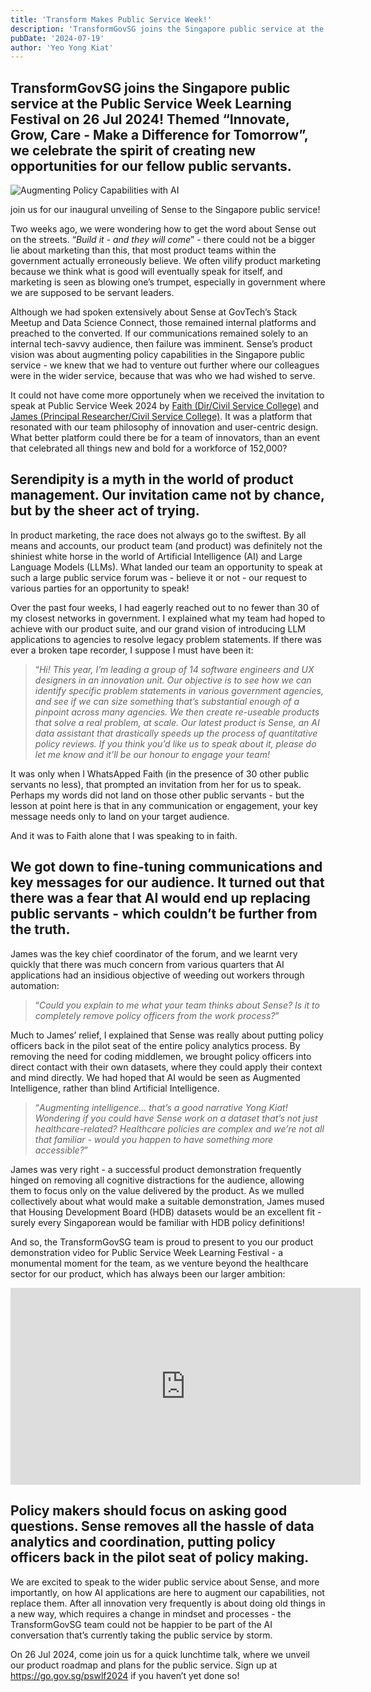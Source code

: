 ```yaml
---
title: 'Transform Makes Public Service Week!'
description: 'TransformGovSG joins the Singapore public service at the Public Service Week Learning Festival on 26 Jul 2024! Themed “Innovate, Grow, Care - Make a Difference for Tomorrow”, we celebrate the spirit of seizing new opportunities for our fellow public servants.'
pubDate: '2024-07-19'
author: 'Yeo Yong Kiat'
---
```


## TransformGovSG joins the Singapore public service at the Public Service Week Learning Festival on 26 Jul 2024! Themed “Innovate, Grow, Care - Make a Difference for Tomorrow”, we celebrate the spirit of creating new opportunities for our fellow public servants.

![Augmenting Policy Capabilities with AI](https://rogueteacher.me/images/transformgovsg/pswlf2024.jpg)

<figcaption>join us for our inaugural unveiling of Sense to the Singapore public service!</figcaption>

Two weeks ago, we were wondering how to get the word about Sense out on the streets. “_Build it - and they will come_” - there could not be a bigger lie about marketing than this, that most product teams within the government actually erroneously believe. We often vilify product marketing because we think what is good will eventually speak for itself, and marketing is seen as blowing one’s trumpet, especially in government where we are supposed to be servant leaders.

Although we had spoken extensively about Sense at GovTech’s Stack Meetup and Data Science Connect, those remained internal platforms and preached to the converted. If our communications remained solely to an internal tech-savvy audience, then failure was imminent. Sense’s product vision was about augmenting policy capabilities in the Singapore public service - we knew that we had to venture out further where our colleagues were in the wider service, because that was who we had wished to serve.

It could not have come more opportunely when we received the invitation to speak at Public Service Week 2024 by [Faith (Dir/Civil Service College)](https://www.linkedin.com/in/faithperh/) and [James (Principal Researcher/Civil Service College)](https://www.linkedin.com/in/james-low-a64447141/). It was a platform that resonated with our team philosophy of innovation and user-centric design. What better platform could there be for a team of innovators, than an event that celebrated all things new and bold for a workforce of 152,000?

## Serendipity is a myth in the world of product management. Our invitation came not by chance, but by the sheer act of trying.

In product marketing, the race does not always go to the swiftest. By all means and accounts, our product team (and product) was definitely not the shiniest white horse in the world of Artificial Intelligence (AI) and Large Language Models (LLMs). What landed our team an opportunity to speak at such a large public service forum was - believe it or not - our request to various parties for an opportunity to speak!

Over the past four weeks, I had eagerly reached out to no fewer than 30 of my closest networks in government. I explained what my team had hoped to achieve with our product suite, and our grand vision of introducing LLM applications to agencies to resolve legacy problem statements. If there was ever a broken tape recorder, I suppose I must have been it:

> “_Hi! This year, I’m leading a group of 14 software engineers and UX designers in an innovation unit. Our objective is to see how we can identify specific problem statements in various government agencies, and see if we can size something that’s substantial enough of a pinpoint across many agencies. We then create re-useable products that solve a real problem, at scale. Our latest product is Sense, an AI data assistant that drastically speeds up the process of quantitative policy reviews. If you think you’d like us to speak about it, please do let me know and it’ll be our honour to engage your team!_

It was only when I WhatsApped Faith (in the presence of 30 other public servants no less), that prompted an invitation from her for us to speak. Perhaps my words did not land on those other public servants - but the lesson at point here is that in any communication or engagement, your key message needs only to land on your target audience.

And it was to Faith alone that I was speaking to in faith.

## We got down to fine-tuning communications and key messages for our audience. It turned out that there was a fear that AI would end up replacing public servants - which couldn’t be further from the truth.

James was the key chief coordinator of the forum, and we learnt very quickly that there was much concern from various quarters that AI applications had an insidious objective of weeding out workers through automation:

> “_Could you explain to me what your team thinks about Sense? Is it to completely remove policy officers from the work process?_”

Much to James’ relief, I explained that Sense was really about putting policy officers back in the pilot seat of the entire policy analytics process. By removing the need for coding middlemen, we brought policy officers into direct contact with their own datasets, where they could apply their context and mind directly. We had hoped that AI would be seen as Augmented Intelligence, rather than blind Artificial Intelligence.

> “_Augmenting intelligence… that’s a good narrative Yong Kiat! Wondering if you could have Sense work on a dataset that’s not just healthcare-related? Healthcare policies are complex and we’re not all that familiar - would you happen to have something more accessible?_”

James was very right - a successful product demonstration frequently hinged on removing all cognitive distractions for the audience, allowing them to focus only on the value delivered by the product. As we mulled collectively about what would make a suitable demonstration, James mused that Housing Development Board (HDB) datasets would be an excellent fit - surely every Singaporean would be familiar with HDB policy definitions!

And so, the TransformGovSG team is proud to present to you our product demonstration video for Public Service Week Learning Festival - a monumental moment for the team, as we venture beyond the healthcare sector for our product, which has always been our larger ambition:

<iframe width="560" height="315" src="https://www.youtube.com/embed/hy9Zp94_W1w?si=fBFg2JbxXmnHUlVG" title="YouTube video player" frameborder="0" allow="accelerometer; autoplay; clipboard-write; encrypted-media; gyroscope; picture-in-picture; web-share" referrerpolicy="strict-origin-when-cross-origin" allowfullscreen></iframe>

## Policy makers should focus on asking good questions. Sense removes all the hassle of data analytics and coordination, putting policy officers back in the pilot seat of policy making.

We are excited to speak to the wider public service about Sense, and more importantly, on how AI applications are here to augment our capabilities, not replace them. After all innovation very frequently is about doing old things in a new way, which requires a change in mindset and processes - the TransformGovSG team could not be happier to be part of the AI conversation that’s currently taking the public service by storm.

On 26 Jul 2024, come join us for a quick lunchtime talk, where we unveil our product roadmap and plans for the public service. Sign up at https://go.gov.sg/pswlf2024 if you haven’t yet done so!
